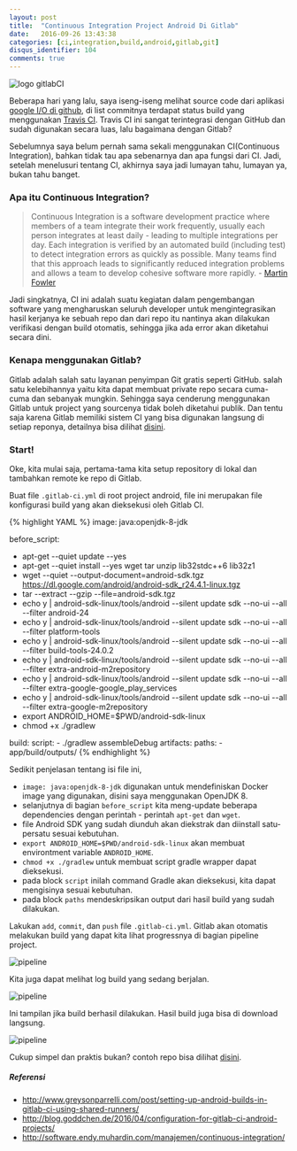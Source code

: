 ```yaml
---
layout: post
title:  "Continuous Integration Project Android Di Gitlab"
date:   2016-09-26 13:43:38 
categories: [ci,integration,build,android,gitlab,git]
disqus_identifier: 104
comments: true
---
```


![logo gitlabCI](https://gitlab.com/uploads/project/avatar/14288/icon_gitlab_ci.png)

Beberapa hari yang lalu, saya iseng-iseng melihat source code dari aplikasi [google I/O di github][iosched], di list commitnya terdapat status build yang menggunakan [Travis CI][travisCI]. Travis CI ini sangat terintegrasi dengan GitHub dan sudah digunakan secara luas, lalu bagaimana dengan Gitlab?

<!--more-->

Sebelumnya saya belum pernah sama sekali menggunakan CI(Continuous Integration), bahkan tidak tau apa sebenarnya dan apa fungsi dari CI. Jadi, setelah menelusuri tentang CI, akhirnya saya jadi lumayan tahu, lumayan ya, bukan tahu banget.

### Apa itu Continuous Integration?
> Continuous Integration is a software development practice where members of a team integrate their work frequently, usually each person integrates at least daily - leading to multiple integrations per day. Each integration is verified by an automated build (including test) to detect integration errors as quickly as possible. Many teams find that this approach leads to significantly reduced integration problems and allows a team to develop cohesive software more rapidly. - [Martin Fowler](http://martinfowler.com/articles/continuousIntegration.html)

Jadi singkatnya, CI ini adalah suatu kegiatan dalam pengembangan software yang mengharuskan seluruh developer untuk mengintegrasikan hasil kerjanya ke sebuah repo dan dari repo itu nantinya akan dilakukan verifikasi dengan build otomatis, sehingga jika ada error akan diketahui secara dini.

### Kenapa menggunakan Gitlab?
Gitlab adalah salah satu layanan penyimpan Git gratis seperti GitHub. salah satu kelebihannya yaitu kita dapat membuat private repo secara cuma-cuma dan sebanyak mungkin. Sehingga saya cenderung menggunakan Gitlab untuk project yang sourcenya tidak boleh diketahui publik. Dan tentu saja karena Gitlab memiliki sistem CI yang bisa digunakan langsung di setiap reponya, detailnya bisa dilihat [disini][aboutgitlabci].

### Start!
Oke, kita mulai saja, pertama-tama kita setup repository di lokal dan tambahkan remote ke repo di Gitlab.

Buat file `.gitlab-ci.yml` di root project android, file ini merupakan file konfigurasi build yang akan dieksekusi oleh Gitlab CI.

{% highlight YAML %}
image: java:openjdk-8-jdk

before_script:
  - apt-get --quiet update --yes
  - apt-get --quiet install --yes wget tar unzip lib32stdc++6 lib32z1
  - wget --quiet --output-document=android-sdk.tgz https://dl.google.com/android/android-sdk_r24.4.1-linux.tgz
  - tar --extract --gzip --file=android-sdk.tgz
  - echo y | android-sdk-linux/tools/android --silent update sdk --no-ui --all --filter android-24
  - echo y | android-sdk-linux/tools/android --silent update sdk --no-ui --all --filter platform-tools
  - echo y | android-sdk-linux/tools/android --silent update sdk --no-ui --all --filter build-tools-24.0.2
  - echo y | android-sdk-linux/tools/android --silent update sdk --no-ui --all --filter extra-android-m2repository
  - echo y | android-sdk-linux/tools/android --silent update sdk --no-ui --all --filter extra-google-google_play_services
  - echo y | android-sdk-linux/tools/android --silent update sdk --no-ui --all --filter extra-google-m2repository
  - export ANDROID_HOME=$PWD/android-sdk-linux
  - chmod +x ./gradlew

build:
  script:
    - ./gradlew assembleDebug
  artifacts:
    paths:
    - app/build/outputs/
{% endhighlight %}

Sedikit penjelasan tentang isi file ini, 

- `image: java:openjdk-8-jdk` digunakan untuk mendefiniskan Docker image yang digunakan, disini saya menggunakan OpenJDK 8.
- selanjutnya di bagian `before_script` kita meng-update beberapa dependencies dengan perintah - perintah `apt-get` dan `wget`.
- file Android SDK yang sudah diunduh akan diekstrak dan diinstall satu-persatu sesuai kebutuhan.
- `export ANDROID_HOME=$PWD/android-sdk-linux` akan membuat environtment variable `ANDROID_HOME`.
- `chmod +x ./gradlew` untuk membuat script gradle wrapper dapat dieksekusi.
- pada block `script` inilah command Gradle akan dieksekusi, kita dapat mengisinya sesuai kebutuhan.
- pada block `paths` mendeskripsikan output dari hasil build yang sudah dilakukan.

Lakukan `add`, `commit`, dan `push` file `.gitlab-ci.yml`. Gitlab akan otomatis melakukan build yang dapat kita lihat progressnya di bagian pipeline project.

![pipeline](http://s16.postimg.org/9r0t37645/Screenshot_092716_121338_PM.jpg)

Kita juga dapat melihat log build yang sedang berjalan.

![pipeline](http://s22.postimg.org/4htquadfl/Screenshot_092716_121405_PM.jpg)

Ini tampilan jika build berhasil dilakukan. Hasil build juga bisa di download langsung.

![pipeline](http://s15.postimg.org/mkp4mypnf/Screenshot_092716_121847_PM.jpg)

Cukup simpel dan praktis bukan? contoh repo bisa dilihat [disini][gitlabCI].

##### Referensi
- http://www.greysonparrelli.com/post/setting-up-android-builds-in-gitlab-ci-using-shared-runners/
- http://blog.goddchen.de/2016/04/configuration-for-gitlab-ci-android-projects/
- http://software.endy.muhardin.com/manajemen/continuous-integration/


[iosched]: https://github.com/google/iosched
[travisCI]: https://travis-ci.org/
[gitlabCI]: https://gitlab.com/dekzitfz/GitlabCIExample
[aboutgitlabci]: https://about.gitlab.com/gitlab-ci/